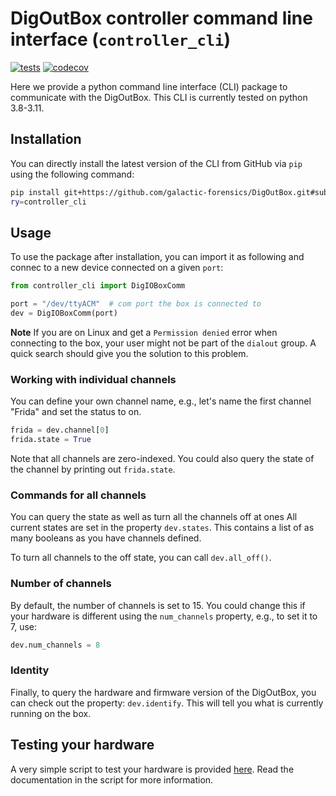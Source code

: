 # DigOutBox controller command line interface (`controller_cli`)
[![tests](https://github.com/galactic-forensics/DigOutBox/actions/workflows/package_testing.yml/badge.svg)](https://github.com/galactic-forensics/DigOutBox/actions/workflows/package_testing.yml)
[![codecov](https://codecov.io/github/galactic-forensics/DigOutBox/branch/main/graph/badge.svg?token=R4VQOKG1IR)](https://codecov.io/github/galactic-forensics/DigOutBox)

Here we provide a python command line interface (CLI) package
to communicate with the DigOutBox.
This CLI is currently tested on python 3.8-3.11.

## Installation

You can directly install the latest version of the CLI from GitHub
via `pip` using the following command:

```bash
pip install git+https://github.com/galactic-forensics/DigOutBox.git#subdirecto
ry=controller_cli
```

## Usage

To use the package after installation,
you can import it as following and connec to a new device
connected on a given `port`:

```python
from controller_cli import DigIOBoxComm

port = "/dev/ttyACM"  # com port the box is connected to
dev = DigIOBoxComm(port)
```

**Note**
If you are on Linux and get a `Permission denied` error when connecting to the box,
your user might not be part of the `dialout` group.
A quick search should give you the solution to this problem.

### Working with individual channels

You can define your own channel name,
e.g., let's name the first channel "Frida"
and set the status to on.

```python
frida = dev.channel[0]
frida.state = True
```

Note that all channels are zero-indexed.
You could also query the state of the channel by printing out `frida.state`.

### Commands for all channels

You can query the state as well as turn all the channels off at ones
All current states are set in the property `dev.states`.
This contains a list of as many booleans as you have channels defined.

To turn all channels to the off state, you can call
`dev.all_off()`.

### Number of channels

By default, the number of channels is set to 15.
You could change this if your hardware is different using
the `num_channels` property, e.g., to set it to 7, use:

```python
dev.num_channels = 8
```

### Identity

Finally, to query the hardware and firmware version of the DigOutBox,
you can check out the property: `dev.identify`.
This will tell you what is currently running on the box.

## Testing your hardware

A very simple script to test your hardware is provided
[here](examples/hw_check.py).
Read the documentation in the script for more information.
